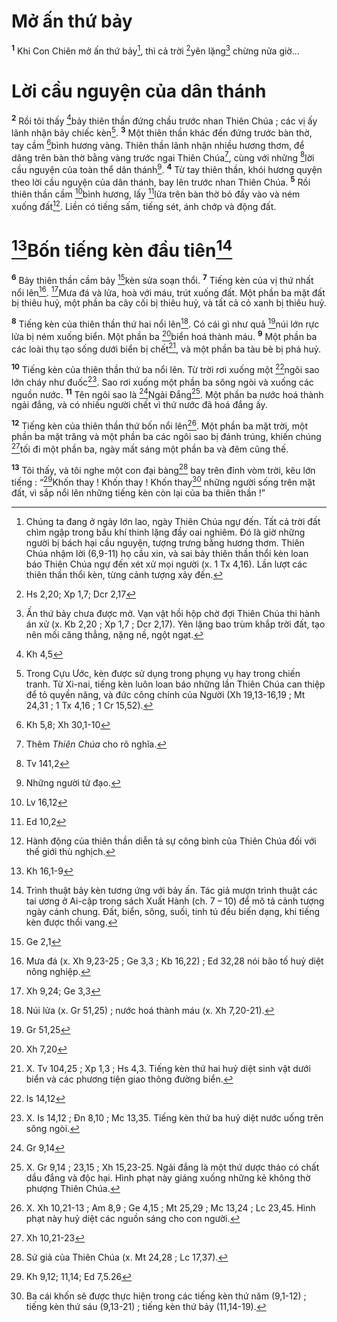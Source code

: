 # Mở ấn thứ bảy
<sup><b>1</b></sup> Khi Con Chiên mở ấn thứ bảy[^1-8fd81fe9-5fa6-4fbb-b031-afd0cdefaa98], thì cả trời [^1@-8fd81fe9-5fa6-4fbb-b031-afd0cdefaa98]yên lặng[^2-8fd81fe9-5fa6-4fbb-b031-afd0cdefaa98] chừng nửa giờ...

# Lời cầu nguyện của dân thánh
<sup><b>2</b></sup> Rồi tôi thấy [^2@-8fd81fe9-5fa6-4fbb-b031-afd0cdefaa98]bảy thiên thần đứng chầu trước nhan Thiên Chúa ; các vị ấy lãnh nhận bảy chiếc kèn[^3-8fd81fe9-5fa6-4fbb-b031-afd0cdefaa98]. <sup><b>3</b></sup> Một thiên thần khác đến đứng trước bàn thờ, tay cầm [^3@-8fd81fe9-5fa6-4fbb-b031-afd0cdefaa98]bình hương vàng. Thiên thần lãnh nhận nhiều hương thơm, để dâng trên bàn thờ bằng vàng trước ngai Thiên Chúa[^4-8fd81fe9-5fa6-4fbb-b031-afd0cdefaa98], cùng với những [^4@-8fd81fe9-5fa6-4fbb-b031-afd0cdefaa98]lời cầu nguyện của toàn thể dân thánh[^5-8fd81fe9-5fa6-4fbb-b031-afd0cdefaa98]. <sup><b>4</b></sup> Từ tay thiên thần, khói hương quyện theo lời cầu nguyện của dân thánh, bay lên trước nhan Thiên Chúa. <sup><b>5</b></sup> Rồi thiên thần cầm [^5@-8fd81fe9-5fa6-4fbb-b031-afd0cdefaa98]bình hương, lấy [^6@-8fd81fe9-5fa6-4fbb-b031-afd0cdefaa98]lửa trên bàn thờ bỏ đầy vào và ném xuống đất[^6-8fd81fe9-5fa6-4fbb-b031-afd0cdefaa98]. Liền có tiếng sấm, tiếng sét, ánh chớp và động đất.

# [^7@-8fd81fe9-5fa6-4fbb-b031-afd0cdefaa98]Bốn tiếng kèn đầu tiên[^7-8fd81fe9-5fa6-4fbb-b031-afd0cdefaa98]
<sup><b>6</b></sup> Bảy thiên thần cầm bảy [^8@-8fd81fe9-5fa6-4fbb-b031-afd0cdefaa98]kèn sửa soạn thổi. <sup><b>7</b></sup> Tiếng kèn của vị thứ nhất nổi lên[^8-8fd81fe9-5fa6-4fbb-b031-afd0cdefaa98]. [^9@-8fd81fe9-5fa6-4fbb-b031-afd0cdefaa98]Mưa đá và lửa, hoà với máu, trút xuống đất. Một phần ba mặt đất bị thiêu huỷ, một phần ba cây cối bị thiêu huỷ, và tất cả cỏ xanh bị thiêu huỷ.

<sup><b>8</b></sup> Tiếng kèn của thiên thần thứ hai nổi lên[^9-8fd81fe9-5fa6-4fbb-b031-afd0cdefaa98]. Có cái gì như quả [^10@-8fd81fe9-5fa6-4fbb-b031-afd0cdefaa98]núi lớn rực lửa bị ném xuống biển. Một phần ba [^11@-8fd81fe9-5fa6-4fbb-b031-afd0cdefaa98]biển hoá thành máu. <sup><b>9</b></sup> Một phần ba các loài thụ tạo sống dưới biển bị chết[^10-8fd81fe9-5fa6-4fbb-b031-afd0cdefaa98], và một phần ba tàu bè bị phá huỷ.

<sup><b>10</b></sup> Tiếng kèn của thiên thần thứ ba nổi lên. Từ trời rơi xuống một [^12@-8fd81fe9-5fa6-4fbb-b031-afd0cdefaa98]ngôi sao lớn cháy như đuốc[^11-8fd81fe9-5fa6-4fbb-b031-afd0cdefaa98]. Sao rơi xuống một phần ba sông ngòi và xuống các nguồn nước. <sup><b>11</b></sup> Tên ngôi sao là [^13@-8fd81fe9-5fa6-4fbb-b031-afd0cdefaa98]Ngải Đắng[^12-8fd81fe9-5fa6-4fbb-b031-afd0cdefaa98]. Một phần ba nước hoá thành ngải đắng, và có nhiều người chết vì thứ nước đã hoá đắng ấy.

<sup><b>12</b></sup> Tiếng kèn của thiên thần thứ bốn nổi lên[^13-8fd81fe9-5fa6-4fbb-b031-afd0cdefaa98]. Một phần ba mặt trời, một phần ba mặt trăng và một phần ba các ngôi sao bị đánh trúng, khiến chúng [^14@-8fd81fe9-5fa6-4fbb-b031-afd0cdefaa98]tối đi một phần ba, ngày mất sáng một phần ba và đêm cũng thế.

<sup><b>13</b></sup> Tôi thấy, và tôi nghe một con đại bàng[^14-8fd81fe9-5fa6-4fbb-b031-afd0cdefaa98] bay trên đỉnh vòm trời, kêu lớn tiếng : “[^15@-8fd81fe9-5fa6-4fbb-b031-afd0cdefaa98]Khốn thay ! Khốn thay ! Khốn thay[^15-8fd81fe9-5fa6-4fbb-b031-afd0cdefaa98] những người sống trên mặt đất, vì sắp nổi lên những tiếng kèn còn lại của ba thiên thần !”

[^1-8fd81fe9-5fa6-4fbb-b031-afd0cdefaa98]: Chúng ta đang ở ngày lớn lao, ngày Thiên Chúa ngự đến. Tất cả trời đất chìm ngập trong bầu khí thinh lặng đầy oai nghiêm. Đó là giờ những người bị bách hại cầu nguyện, tượng trưng bằng hương thơm. Thiên Chúa nhậm lời (6,9-11) họ cầu xin, và sai bảy thiên thần thổi kèn loan báo Thiên Chúa ngự đến xét xử mọi người (x. 1 Tx 4,16). Lần lượt các thiên thần thổi kèn, từng cảnh tượng xảy đến.
[^2-8fd81fe9-5fa6-4fbb-b031-afd0cdefaa98]: Ấn thứ bảy chưa được mở. Vạn vật hồi hộp chờ đợi Thiên Chúa thi hành án xử (x. Kb 2,20 ; Xp 1,7 ; Dcr 2,17). Yên lặng bao trùm khắp trời đất, tạo nên mối căng thẳng, nặng nề, ngột ngạt.
[^3-8fd81fe9-5fa6-4fbb-b031-afd0cdefaa98]: Trong Cựu Ước, kèn được sử dụng trong phụng vụ hay trong chiến tranh. Từ Xi-nai, tiếng kèn luôn loan báo những lần Thiên Chúa can thiệp để tỏ quyền năng, và đức công chính của Người (Xh 19,13-16,19 ; Mt 24,31 ; 1 Tx 4,16 ; 1 Cr 15,52).
[^4-8fd81fe9-5fa6-4fbb-b031-afd0cdefaa98]: Thêm *Thiên Chúa* cho rõ nghĩa.
[^5-8fd81fe9-5fa6-4fbb-b031-afd0cdefaa98]: Những người tử đạo.
[^6-8fd81fe9-5fa6-4fbb-b031-afd0cdefaa98]: Hành động của thiên thần diễn tả sự công bình của Thiên Chúa đối với thế giới thù nghịch.
[^7-8fd81fe9-5fa6-4fbb-b031-afd0cdefaa98]: Trình thuật bảy kèn tương ứng với bảy ấn. Tác giả mượn trình thuật các tai ương ở Ai-cập trong sách Xuất Hành (ch. 7 – 10) để mô tả cảnh tượng ngày cánh chung. Đất, biển, sông, suối, tinh tú đều biến dạng, khi tiếng kèn được thổi vang.
[^8-8fd81fe9-5fa6-4fbb-b031-afd0cdefaa98]: Mưa đá (x. Xh 9,23-25 ; Ge 3,3 ; Kb 16,22) ; Ed 32,28 nói bão tố huỷ diệt nông nghiệp.
[^9-8fd81fe9-5fa6-4fbb-b031-afd0cdefaa98]: Núi lửa (x. Gr 51,25) ; nước hoá thành máu (x. Xh 7,20-21).
[^10-8fd81fe9-5fa6-4fbb-b031-afd0cdefaa98]: X. Tv 104,25 ; Xp 1,3 ; Hs 4,3. Tiếng kèn thứ hai huỷ diệt sinh vật dưới biển và các phương tiện giao thông đường biển.
[^11-8fd81fe9-5fa6-4fbb-b031-afd0cdefaa98]: X. Is 14,12 ; Đn 8,10 ; Mc 13,35. Tiếng kèn thứ ba huỷ diệt nước uống trên sông ngòi.
[^12-8fd81fe9-5fa6-4fbb-b031-afd0cdefaa98]: X. Gr 9,14 ; 23,15 ; Xh 15,23-25. Ngải đắng là một thứ dược thảo có chất dầu đắng và độc hại. Hình phạt này giáng xuống những kẻ không thờ phượng Thiên Chúa.
[^13-8fd81fe9-5fa6-4fbb-b031-afd0cdefaa98]: X. Xh 10,21-13 ; Am 8,9 ; Ge 4,15 ; Mt 25,29 ; Mc 13,24 ; Lc 23,45. Hình phạt này huỷ diệt các nguồn sáng cho con người.
[^14-8fd81fe9-5fa6-4fbb-b031-afd0cdefaa98]: Sứ giả của Thiên Chúa (x. Mt 24,28 ; Lc 17,37).
[^15-8fd81fe9-5fa6-4fbb-b031-afd0cdefaa98]: Ba cái khốn sẽ được thực hiện trong các tiếng kèn thứ năm (9,1-12) ; tiếng kèn thứ sáu (9,13-21) ; tiếng kèn thứ bảy (11,14-19).
[^1@-8fd81fe9-5fa6-4fbb-b031-afd0cdefaa98]: Hs 2,20; Xp 1,7; Dcr 2,17
[^2@-8fd81fe9-5fa6-4fbb-b031-afd0cdefaa98]: Kh 4,5
[^3@-8fd81fe9-5fa6-4fbb-b031-afd0cdefaa98]: Kh 5,8; Xh 30,1-10
[^4@-8fd81fe9-5fa6-4fbb-b031-afd0cdefaa98]: Tv 141,2
[^5@-8fd81fe9-5fa6-4fbb-b031-afd0cdefaa98]: Lv 16,12
[^6@-8fd81fe9-5fa6-4fbb-b031-afd0cdefaa98]: Ed 10,2
[^7@-8fd81fe9-5fa6-4fbb-b031-afd0cdefaa98]: Kh 16,1-9
[^8@-8fd81fe9-5fa6-4fbb-b031-afd0cdefaa98]: Ge 2,1
[^9@-8fd81fe9-5fa6-4fbb-b031-afd0cdefaa98]: Xh 9,24; Ge 3,3
[^10@-8fd81fe9-5fa6-4fbb-b031-afd0cdefaa98]: Gr 51,25
[^11@-8fd81fe9-5fa6-4fbb-b031-afd0cdefaa98]: Xh 7,20
[^12@-8fd81fe9-5fa6-4fbb-b031-afd0cdefaa98]: Is 14,12
[^13@-8fd81fe9-5fa6-4fbb-b031-afd0cdefaa98]: Gr 9,14
[^14@-8fd81fe9-5fa6-4fbb-b031-afd0cdefaa98]: Xh 10,21-23
[^15@-8fd81fe9-5fa6-4fbb-b031-afd0cdefaa98]: Kh 9,12; 11,14; Ed 7,5.26